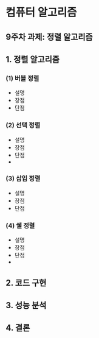 # 컴퓨터 알고리즘

## 9주차 과제: 정렬 알고리즘 

## 1. 정렬 알고리즘 

### (1) 버블 정렬
- 설명
- 장점
- 단점

### (2) 선택 정렬
- 설명
- 장점
- 단점
- 
### (3) 삽입 정렬 
- 설명
- 장점
- 단점

### (4) 쉘 정렬
- 설명
- 장점
- 단점
- 
## 2. 코드 구현

## 3. 성능 분석

## 4. 결론
